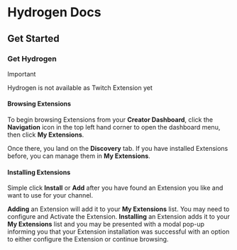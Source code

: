 # Hydrogen Docs

## Get Started

### Get Hydrogen

> [!IMPORTANT]
> Hydrogen is not available as Twitch Extension yet

#### Browsing Extensions

To begin browsing Extensions from your **Creator Dashboard**, click the **Navigation** icon in the top left hand corner to open the dashboard menu, then click **My Extensions**.

Once there, you land on the **Discovery** tab. If you have installed Extensions before, you can manage them in **My Extensions**.

#### Installing Extensions

Simple click **Install** or **Add** after you have found an Extension you like and want to use for your channel.

**Adding** an Extension will add it to your **My Extensions** list. You may need to configure and Activate the Extension. **Installing** an Extension adds it to your **My Extensions** list and you may be presented with a modal pop-up informing you that your Extension installation was successful with an option to either configure the Extension or continue browsing.
